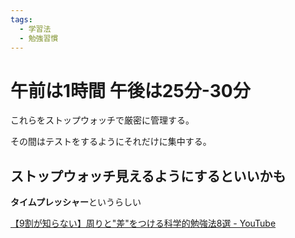 ```yaml
---
tags:
  - 学習法
  - 勉強習慣
---
```

# 午前は1時間 午後は25分-30分

これらをストップウォッチで厳密に管理する。

その間はテストをするようにそれだけに集中する。

## ストップウォッチ見えるようにするといいかも

**タイムプレッシャー**というらしい

[【9割が知らない】周りと"差"をつける科学的勉強法8選 - YouTube](https://www.youtube.com/watch?v=tWi6HE4DubY)